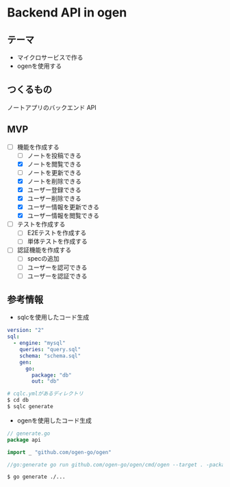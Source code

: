 # Backend API in ogen

## テーマ

- マイクロサービスで作る
- ogenを使用する

## つくるもの

ノートアプリのバックエンド API

## MVP

- [ ] 機能を作成する
  - [ ] ノートを投稿できる
  - [x] ノートを閲覧できる
  - [ ] ノートを更新できる
  - [x] ノートを削除できる
  - [x] ユーザー登録できる
  - [x] ユーザー削除できる
  - [x] ユーザー情報を更新できる
  - [x] ユーザー情報を閲覧できる
- [ ] テストを作成する
  - [ ] E2Eテストを作成する
  - [ ] 単体テストを作成する
- [ ] 認証機能を作成する
  - [ ] specの追加
  - [ ] ユーザーを認可できる
  - [ ] ユーザーを認証できる

## 参考情報

- sqlcを使用したコード生成

```yaml
version: "2"
sql:
  - engine: "mysql"
    queries: "query.sql"
    schema: "schema.sql"
    gen:
      go:
        package: "db"
        out: "db"
```

```bash
# cqlc.ymlがあるディレクトリ
$ cd db
$ sqlc generate
```

- ogenを使用したコード生成

```go
// generate.go
package api

import _ "github.com/ogen-go/ogen"

//go:generate go run github.com/ogen-go/ogen/cmd/ogen --target . -package api --clean ../docs/openapi.yml
```

```bash
$ go generate ./...
```

